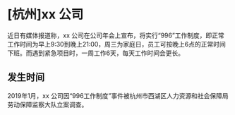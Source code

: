 # [杭州]xx 公司

近日有媒体报道称，xx 公司在公司年会上宣布，将实行“996”工作制度，即正常工作时间为早上9:30到晚上21:00，周三为家庭日，员工可按晚上6点的正常时间下班。而遇到紧急项目时，一周工作6天，每天工作时间会更长。

## 发生时间

2019年1月，xx 公司因“996工作制度”事件被杭州市西湖区人力资源和社会保障局劳动保障监察大队立案调查。
